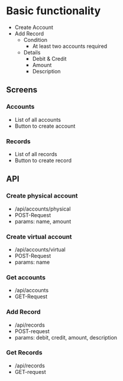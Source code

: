 ﻿# Basic functionality

- Create Account
- Add Record
  - Condition
    - At least two accounts required
  - Details
    - Debit & Credit
    - Amount
    - Description

## Screens

### Accounts

- List of all accounts
- Button to create account

### Records

- List of all records
- Button to create record

## API

### Create physical account

- /api/accounts/physical
- POST-Request
- params: name, amount

### Create virtual account

- /api/accounts/virtual
- POST-Request
- params: name

### Get accounts

- /api/accounts
- GET-Request

### Add Record

- /api/records
- POST-request
- params: debit, credit, amount, description

### Get Records

- /api/records
- GET-request
